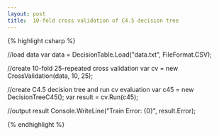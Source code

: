 ```yaml
---
layout: post
title:  10-fold cross validation of C4.5 decision tree
---
```


{% highlight csharp %}

//load data
var data = DecisionTable.Load("data.txt", FileFormat.CSV);

//create 10-fold 25-repeated cross validation
var cv = new CrossValidation(data, 10, 25);

//create C4.5 decision tree and run cv evaluation
var c45 = new DecisionTreeC45();
var result = cv.Run<DecisionTreeC45>(c45);

//output result
Console.WriteLine("Train Error: {0}", result.Error);

{% endhighlight %}
